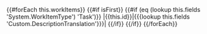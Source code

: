 {{#forEach this.workItems}} {{#if isFirst}} {{#if (eq (lookup this.fields 'System.WorkItemType') 'Task')}} |{{this.id}}|{{{lookup this.fields 'Custom.DescriptionTranslation'}}}| {{/if}} {{/if}} {{/forEach}}